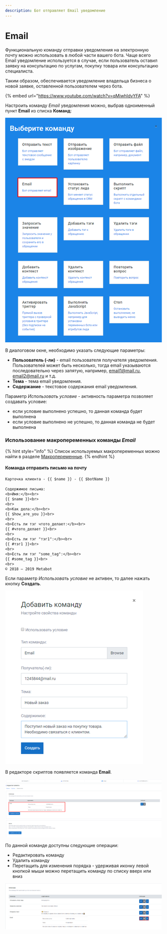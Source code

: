 ```yaml
---
description: Бот отправляет Email уведомление
---
```


# Email

Функциональную команду отправки уведомления на электронную почту можно использовать в любой части вашего бота. Чаще всего Email уведомление используется в случае, если пользователь оставил заявку на консультацию по услугам, покупку товара или консультацию специалиста.

Таким образом, обеспечивается уведомление владельца бизнеса о новой заявке, оставленной пользователем через бота.

{% embed url="https://www.youtube.com/watch?v=qMiwhIdvYFA" %}

Настроить команду _Email_ уведомления можно, выбрав одноименный пункт **Email** из списка **Команд**:

![&#x421;&#x43F;&#x438;&#x441;&#x43E;&#x43A; &#x43A;&#x43E;&#x43C;&#x430;&#x43D;&#x434;](../.gitbook/assets/izobrazhenie%20%28120%29.png)

В диалоговом окне, необходимо указать следующие параметры:

* **Пользователь \(-ли\)** - email пользователя получателя уведомления. Пользователей может быть несколько, тогда email указываются последовательно через запятую, например, email1@mail.ru, email2@mail.ru  и т.д.
* **Тема** - тема email уведомления.
* **Содержание**  - текстовое содержания email уведомления.

Параметр _Использовать условие_ - активность параметра позволяет создавать условие:

* если условие выполнено успешно, то данная команда будет выполнена
* если условие выполнено не успешно, то данная команда не будет выполнена

### Использование макропеременных команды _Email_

{% hint style="info" %}
Список используемых макропеременных можно найти в разделе [Макропеременные](https://metarex.gitbook.io/metabot24/sintaksis-js-skripta-s-usloviem/makroperemennye).
{% endhint %}

#### Команда отправить письмо на почту

```text
Карточка клиента - {{ $name }} - {{ $botName }}

Содержимое письма:
<b>Имя:</b><br>
{{ $name }}<br>
<br>
<b>Как дела:</b><br>
{{ $how_are_you }}<br>
<br>
<b>Есть ли тэг чтото_делает:</b><br>
{{ #чтото_делает }}<br>
<br>
<b>Есть ли тэг "тэг1":</b><br>
{{ #тэг1 }}<br>
<br>
<b>Есть ли тэг "some_tag":</b><br>
{{ #some_tag }}<br>
<br>
© 2018 — 2019 Metabot
```

Если параметр _Использовать условие_ не активен, то далее нажать кнопку **Создать**.

![&#x41D;&#x430;&#x441;&#x442;&#x440;&#x43E;&#x439;&#x43A;&#x430; &#x441;&#x432;&#x43E;&#x439;&#x441;&#x442;&#x432; &#x43A;&#x43E;&#x43C;&#x430;&#x43D;&#x434;&#x44B;](../.gitbook/assets/image%20%28193%29.png)

В редакторе скриптов появляется команда **Email**.

![&#x41A;&#x43E;&#x43C;&#x430;&#x43D;&#x434;&#x430; &#x432; &#x440;&#x435;&#x434;&#x430;&#x43A;&#x442;&#x43E;&#x440;&#x435; &#x441;&#x43A;&#x440;&#x438;&#x43F;&#x442;&#x43E;&#x432;](../.gitbook/assets/image%20%28203%29.png)

По данной команде доступны следующие операции:

* Редактировать команду
* Удалить команду
* Перетащить для изменения порядка - удерживая иконку левой кнопкой мыши можно перетащить команду по списку вверх или вниз

![&#x41E;&#x43F;&#x435;&#x440;&#x430;&#x446;&#x438;&#x438; &#x434;&#x43B;&#x44F; &#x43A;&#x43E;&#x43C;&#x430;&#x43D;&#x434;&#x44B; &quot;Email&quot;](../.gitbook/assets/image%20%2813%29.png)

